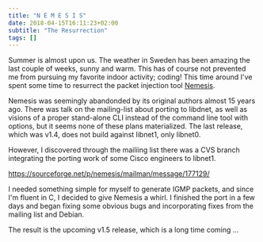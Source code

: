 ```yaml
---
title: "N E M E S I S"
date: 2018-04-15T16:11:23+02:00
subtitle: "The Resurrection"
tags: []
---
```


Summer is  almost upon us.  The  weather in Sweden has  been amazing the
last couple of weeks, sunny and  warm.  This has of course not prevented
me from pursuing my favorite  indoor activity; coding!  This time around
I've spent some time to resurrect the packet injection tool [Nemesis][].

<!-- more -->

Nemesis was seemingly abandonded by its original authors almost 15 years
ago.  There  was talk on the  mailing-list about porting to  libdnet, as
well as visions of a proper  stand-alone CLI instead of the command line
tool with options,  but it seems none of these  plans materialized.  The
last  release, which  was v1.4,  does  not build  against libnet1,  only
libnet0.

However, I discovered  through the mailiing list there was  a CVS branch
integrating the porting work of some Cisco engineers to libnet1.

https://sourceforge.net/p/nemesis/mailman/message/177129/

I needed something simple for myself to generate IGMP packets, and since
I'm fluent in C, I decided to give Nemesis a whirl.  I finished the port
in a few days and began fixing some obvious bugs and incorporating fixes
from the mailing list and Debian.

The result is the upcoming v1.5 release, which is a long time coming ...

[Nemesis]: /projects/nemesis/

